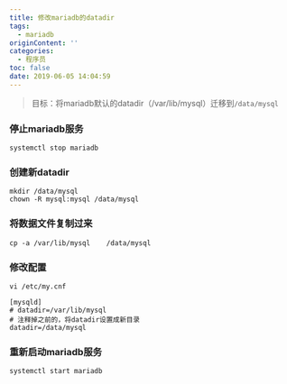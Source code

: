 ```yaml
---
title: 修改mariadb的datadir
tags:
  - mariadb
originContent: ''
categories:
  - 程序员
toc: false
date: 2019-06-05 14:04:59
---
```


> 目标：将mariadb默认的datadir（/var/lib/mysql）迁移到`/data/mysql`

### 停止mariadb服务

```shell
systemctl stop mariadb
```

### 创建新datadir
```shell
mkdir /data/mysql
chown -R mysql:mysql /data/mysql
```

### 将数据文件复制过来

```shell
cp -a /var/lib/mysql    /data/mysql
```

### 修改配置

```shell
vi /etc/my.cnf

[mysqld]
# datadir=/var/lib/mysql
# 注释掉之前的，将datadir设置成新目录
datadir=/data/mysql
```

### 重新启动mariadb服务

```shell
systemctl start mariadb
```